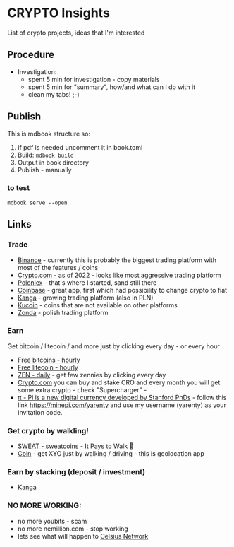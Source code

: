 # CRYPTO Insights

List of crypto projects, ideas that I'm interested


## Procedure
- Investigation:
  - spent 5 min for investigation - copy materials
  - spent 5 min for "summary", how/and what can I do with it
  - clean my tabs! ;-)


## Publish

This is mdbook structure so:
1. if pdf is needed uncomment it in book.toml
2. Build:  ``` mdbook build ```
3. Output in book directory
4. Publish - manually


### to test
```shell
mdbook serve --open
```



## Links

### Trade

- [Binance](https://www.binance.com/en/activity/referral/offers/claim?ref=CPA_00C0K467DN) - currently this is probably the biggest trading platform with most of the features / coins
- [Crypto.com](https://crypto.com/exch/yygspvnpyp) - as of 2022 - looks like most aggressive trading platform
- [Poloniex](https://poloniex.com/signup?c=7ZTFB6ZC) - that's where I started, sand still there
- [Coinbase](https://www.coinbase.com/join/nowosa_w) - great app, first which had possibility to change crypto to fiat
- [Kanga](https://trade.kanga.exchange/?refToken=1m2D2XXx04eS) - growing trading platform  (also in PLN)
- [Kucoin](https://www.kucoin.com/r/rf/r31SCWM) - coins that are not available on other platforms
- [Zonda](https://auth.zonda.exchange/ref/iSBi9dd8neHF) - polish trading platform

### Earn
Get bitcoin / litecoin / and more just by clicking every day - or every hour

- [Free bitcoins - hourly](https://freebitco.in/?r=12194062)
- [Free litecoin - hourly](https://free-litecoin.com/login?referer=2089682)
- [ZEN - daily](https://getzen.cash/auth/register?ref=490941) - get few zennies by clicking every day
- [Crypto.com](https://crypto.com/exch/yygspvnpyp) you can buy and stake CRO and every month you will get some extra crypto - check "Supercharger" -
- [π -  Pi is a new digital currency developed by Stanford PhDs](https://minepi.com/yarenty) - follow this link https://minepi.com/yarenty and use my username (yarenty) as your invitation code.


### Get crypto by walkling!
- [SWEAT - sweatcoins](https://sweatco.in/i/jaro686908) - It Pays to Walk 🚶
- [Coin](https://coin.onelink.me/ePJg/irrn5oan) - get XYO just by walking / driving - this is geolocation app



### Earn by stacking (deposit / investment)
- [Kanga](https://trade.kanga.exchange/auth/register/?refToken=1m2D2XXx04eS) 


### NO MORE WORKING:
- no more youbits - scam
- no more nemillion.com - stop working 
- lets see what will happen to [Celsius Network](https://celsiusnetwork.app.link/189655df94) 


